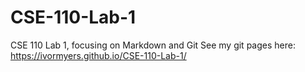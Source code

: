 # CSE-110-Lab-1
CSE 110 Lab 1, focusing on Markdown and Git
See my git pages here: https://ivormyers.github.io/CSE-110-Lab-1/
